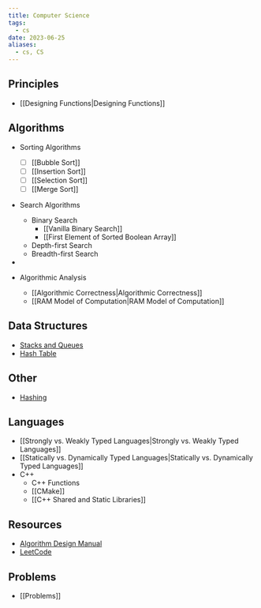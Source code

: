 ```yaml
---
title: Computer Science
tags:
  - cs
date: 2023-06-25
aliases:
  - cs, CS
---
```

## Principles
- [[Designing Functions|Designing Functions]]

## Algorithms
- Sorting Algorithms
	- [ ] [[Bubble Sort]]
	- [ ] [[Insertion Sort]]
	- [ ] [[Selection Sort]]
	- [ ] [[Merge Sort]]
- Search Algorithms
	- Binary Search
		- [[Vanilla Binary Search]]
		- [[First Element of Sorted Boolean Array]]
	- Depth-first Search
	- Breadth-first Search
- 
  
- Algorithmic Analysis
	- [[Algorithmic Correctness|Algorithmic Correctness]]
	- [[RAM Model of Computation|RAM Model of Computation]]

## Data Structures
- [Stacks and Queues](Stacks%20and%20Queues.md)
- [Hash Table](Hashing.md#Hash%20Table|Hash%20Table)

## Other
- [Hashing](Hashing.md)

## Languages
- [[Strongly vs. Weakly Typed Languages|Strongly vs. Weakly Typed Languages]]
- [[Statically vs. Dynamically Typed Languages|Statically vs. Dynamically Typed Languages]]
- C++
	- C++ Functions
	- [[CMake]]
	- [[C++ Shared and Static Libraries]]

## Resources
- [Algorithm Design Manual](file:///Users/kai/books/The%20Algorithm%20Design%20Manual-Springer%20(2020)%20-%20Steven%20S.%20Skiena.pdf)
- [LeetCode](https://leetcode.com)

## Problems
- [[Problems]]